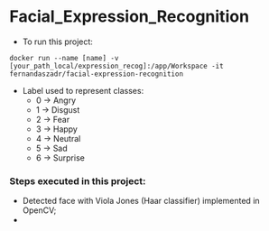 # Facial_Expression_Recognition

* To run this project:

`docker run --name [name] -v [your_path_local/expression_recog]:/app/Workspace -it fernandaszadr/facial-expression-recognition`


* Label used to represent classes:
  * 0 -> Angry
  * 1 -> Disgust
  * 2 -> Fear
  * 3 -> Happy
  * 4 -> Neutral
  * 5 -> Sad
  * 6 -> Surprise

### Steps executed in this project:
  * Detected face with Viola Jones (Haar classifier) implemented in OpenCV;
  *
